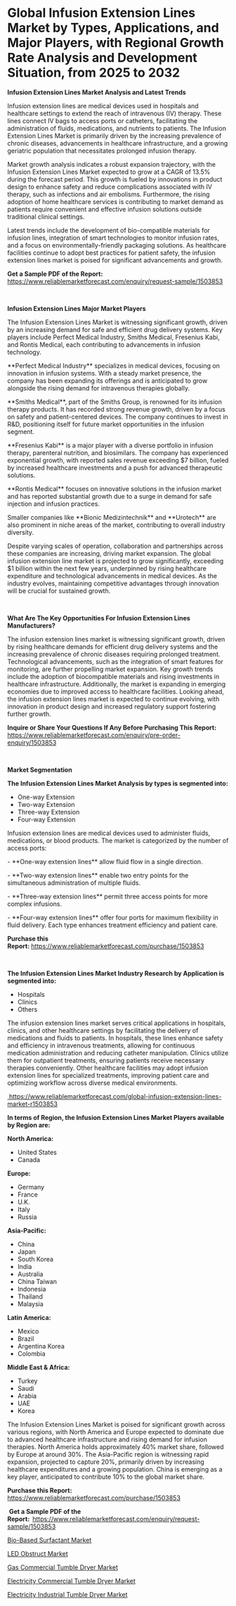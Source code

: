 <p><h1>Global Infusion Extension Lines Market by Types, Applications, and Major Players, with Regional Growth Rate Analysis and Development Situation, from 2025 to 2032</h1></p><p><strong>Infusion Extension Lines Market Analysis and Latest Trends</strong></p>
<p><p>Infusion extension lines are medical devices used in hospitals and healthcare settings to extend the reach of intravenous (IV) therapy. These lines connect IV bags to access ports or catheters, facilitating the administration of fluids, medications, and nutrients to patients. The Infusion Extension Lines Market is primarily driven by the increasing prevalence of chronic diseases, advancements in healthcare infrastructure, and a growing geriatric population that necessitates prolonged infusion therapy.</p><p>Market growth analysis indicates a robust expansion trajectory, with the Infusion Extension Lines Market expected to grow at a CAGR of 13.5% during the forecast period. This growth is fueled by innovations in product design to enhance safety and reduce complications associated with IV therapy, such as infections and air embolisms. Furthermore, the rising adoption of home healthcare services is contributing to market demand as patients require convenient and effective infusion solutions outside traditional clinical settings.</p><p>Latest trends include the development of bio-compatible materials for infusion lines, integration of smart technologies to monitor infusion rates, and a focus on environmentally-friendly packaging solutions. As healthcare facilities continue to adopt best practices for patient safety, the infusion extension lines market is poised for significant advancements and growth.</p></p>
<p><strong>Get a Sample PDF of the Report:&nbsp;</strong> <a href="https://www.reliablemarketforecast.com/enquiry/request-sample/1503853?utm_campaign=1875&utm_medium=2&utm_source=Github&utm_content=ia&utm_term=23032025&utm_id=infusion-extension-lines">https://www.reliablemarketforecast.com/enquiry/request-sample/1503853</a></p>
<p>&nbsp;</p>
<p><strong>Infusion Extension Lines Major Market Players</strong></p>
<p><p>The Infusion Extension Lines Market is witnessing significant growth, driven by an increasing demand for safe and efficient drug delivery systems. Key players include Perfect Medical Industry, Smiths Medical, Fresenius Kabi, and Rontis Medical, each contributing to advancements in infusion technology.</p><p>**Perfect Medical Industry** specializes in medical devices, focusing on innovation in infusion systems. With a steady market presence, the company has been expanding its offerings and is anticipated to grow alongside the rising demand for intravenous therapies globally.</p><p>**Smiths Medical**, part of the Smiths Group, is renowned for its infusion therapy products. It has recorded strong revenue growth, driven by a focus on safety and patient-centered devices. The company continues to invest in R&D, positioning itself for future market opportunities in the infusion segment.</p><p>**Fresenius Kabi** is a major player with a diverse portfolio in infusion therapy, parenteral nutrition, and biosimilars. The company has experienced exponential growth, with reported sales revenue exceeding $7 billion, fueled by increased healthcare investments and a push for advanced therapeutic solutions.</p><p>**Rontis Medical** focuses on innovative solutions in the infusion market and has reported substantial growth due to a surge in demand for safe injection and infusion practices.</p><p>Smaller companies like **Bionic Medizintechnik** and **Urotech** are also prominent in niche areas of the market, contributing to overall industry diversity.</p><p>Despite varying scales of operation, collaboration and partnerships across these companies are increasing, driving market expansion. The global infusion extension line market is projected to grow significantly, exceeding $1 billion within the next few years, underpinned by rising healthcare expenditure and technological advancements in medical devices. As the industry evolves, maintaining competitive advantages through innovation will be crucial for sustained growth.</p></p>
<p>&nbsp;</p>
<p><strong>What Are The Key Opportunities For Infusion Extension Lines Manufacturers?</strong></p>
<p><p>The infusion extension lines market is witnessing significant growth, driven by rising healthcare demands for efficient drug delivery systems and the increasing prevalence of chronic diseases requiring prolonged treatment. Technological advancements, such as the integration of smart features for monitoring, are further propelling market expansion. Key growth trends include the adoption of biocompatible materials and rising investments in healthcare infrastructure. Additionally, the market is expanding in emerging economies due to improved access to healthcare facilities. Looking ahead, the infusion extension lines market is expected to continue evolving, with innovation in product design and increased regulatory support fostering further growth.</p></p>
<p><strong>Inquire or Share Your Questions If Any Before Purchasing This Report:</strong> <a href="https://www.reliablemarketforecast.com/enquiry/pre-order-enquiry/1503853?utm_campaign=1875&utm_medium=2&utm_source=Github&utm_content=ia&utm_term=23032025&utm_id=infusion-extension-lines">https://www.reliablemarketforecast.com/enquiry/pre-order-enquiry/1503853</a></p>
<p>&nbsp;</p>
<p><strong>Market Segmentation</strong></p>
<p><strong>The Infusion Extension Lines Market Analysis by types is segmented into:</strong></p>
<p><ul><li>One-way Extension</li><li>Two-way Extension</li><li>Three-way Extension</li><li>Four-way Extension</li></ul></p>
<p><p>Infusion extension lines are medical devices used to administer fluids, medications, or blood products. The market is categorized by the number of access ports: </p><p>- **One-way extension lines** allow fluid flow in a single direction.</p><p>- **Two-way extension lines** enable two entry points for the simultaneous administration of multiple fluids.</p><p>- **Three-way extension lines** permit three access points for more complex infusions.</p><p>- **Four-way extension lines** offer four ports for maximum flexibility in fluid delivery. Each type enhances treatment efficiency and patient care.</p></p>
<p><strong>Purchase this Report:&nbsp;</strong><a href="https://www.reliablemarketforecast.com/purchase/1503853?utm_campaign=1875&utm_medium=2&utm_source=Github&utm_content=ia&utm_term=23032025&utm_id=infusion-extension-lines">https://www.reliablemarketforecast.com/purchase/1503853</a></p>
<p>&nbsp;</p>
<p><strong>The Infusion Extension Lines Market Industry Research by Application is segmented into:</strong></p>
<p><ul><li>Hospitals</li><li>Clinics</li><li>Others</li></ul></p>
<p><p>The infusion extension lines market serves critical applications in hospitals, clinics, and other healthcare settings by facilitating the delivery of medications and fluids to patients. In hospitals, these lines enhance safety and efficiency in intravenous treatments, allowing for continuous medication administration and reducing catheter manipulation. Clinics utilize them for outpatient treatments, ensuring patients receive necessary therapies conveniently. Other healthcare facilities may adopt infusion extension lines for specialized treatments, improving patient care and optimizing workflow across diverse medical environments.</p></p>
<p><a href="https://www.reliablemarketforecast.com/global-infusion-extension-lines-market-r1503853?utm_campaign=1875&utm_medium=2&utm_source=Github&utm_content=ia&utm_term=23032025&utm_id=infusion-extension-lines">&nbsp;https://www.reliablemarketforecast.com/global-infusion-extension-lines-market-r1503853</a></p>
<p><strong>In terms of Region, the Infusion Extension Lines Market Players available by Region are:</strong></p>
<p>
    <p> <strong> North America: </strong>
        <ul>
            <li>United States</li>
            <li>Canada</li>
        </ul>
        </p> 
    <p> <strong> Europe: </strong>
        <ul>
            <li>Germany</li>
            <li>France</li>
            <li>U.K.</li>
            <li>Italy</li>
            <li>Russia</li>
        </ul>
        </p> 
    <p> <strong> Asia-Pacific: </strong>
        <ul>
            <li>China</li>
            <li>Japan</li>
            <li>South Korea</li>
            <li>India</li>
            <li>Australia</li>
            <li>China Taiwan</li>
            <li>Indonesia</li>
            <li>Thailand</li>
            <li>Malaysia</li>
        </ul>
        </p> 
    <p> <strong> Latin America: </strong>
        <ul>
            <li>Mexico</li>
            <li>Brazil</li>
            <li>Argentina Korea</li>
            <li>Colombia</li>
        </ul>
        </p> 
    <p> <strong> Middle East & Africa: </strong>
        <ul>
            <li>Turkey</li>
            <li>Saudi</li>
            <li>Arabia</li>
            <li>UAE</li>
            <li>Korea</li>
        </ul>
    </p>
    </p>
<p><p>The Infusion Extension Lines Market is poised for significant growth across various regions, with North America and Europe expected to dominate due to advanced healthcare infrastructure and rising demand for infusion therapies. North America holds approximately 40% market share, followed by Europe at around 30%. The Asia-Pacific region is witnessing rapid expansion, projected to capture 20%, primarily driven by increasing healthcare expenditures and a growing population. China is emerging as a key player, anticipated to contribute 10% to the global market share.</p></p>
<p><strong>Purchase this Report: </strong><a href="https://www.reliablemarketforecast.com/purchase/1503853?utm_campaign=1875&utm_medium=2&utm_source=Github&utm_content=ia&utm_term=23032025&utm_id=infusion-extension-lines">https://www.reliablemarketforecast.com/purchase/1503853</a></p>
<p>&nbsp;<strong>Get a Sample PDF of the Report:&nbsp;&nbsp;</strong><a href="https://www.reliablemarketforecast.com/enquiry/request-sample/1503853?utm_campaign=1875&utm_medium=2&utm_source=Github&utm_content=ia&utm_term=23032025&utm_id=infusion-extension-lines">https://www.reliablemarketforecast.com/enquiry/request-sample/1503853</a></p>
<p><strong></strong></p>
<p><p><a href="https://github.com/sitarzerpa3d/Market-Research-Report-List-1/blob/main/bio-based-surfactant-market.md?utm_campaign=1875&utm_medium=2&utm_source=Github&utm_content=ia&utm_term=23032025&utm_id=infusion-extension-lines">Bio-Based Surfactant Market</a></p><p><a href="https://github.com/kevoncesya4j/Market-Research-Report-List-1/blob/main/led-obstruct-market.md?utm_campaign=1875&utm_medium=2&utm_source=Github&utm_content=ia&utm_term=23032025&utm_id=infusion-extension-lines">LED Obstruct Market</a></p><p><a href="https://github.com/perbetpereir/Market-Research-Report-List-1/blob/main/gas-commercial-tumble-dryer-market.md?utm_campaign=1875&utm_medium=2&utm_source=Github&utm_content=ia&utm_term=23032025&utm_id=infusion-extension-lines">Gas Commercial Tumble Dryer Market</a></p><p><a href="https://github.com/ziringebrur1/Market-Research-Report-List-1/blob/main/electricity-commercial-tumble-dryer-market.md?utm_campaign=1875&utm_medium=2&utm_source=Github&utm_content=ia&utm_term=23032025&utm_id=infusion-extension-lines">Electricity Commercial Tumble Dryer Market</a></p><p><a href="https://github.com/pelegeazlie5/Market-Research-Report-List-1/blob/main/electricity-industrial-tumble-dryer-market.md?utm_campaign=1875&utm_medium=2&utm_source=Github&utm_content=ia&utm_term=23032025&utm_id=infusion-extension-lines">Electricity Industrial Tumble Dryer Market</a></p></p>